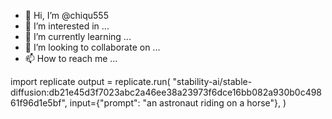 - 👋 Hi, I’m @chiqu555
- 👀 I’m interested in ...
- 🌱 I’m currently learning ...
- 💞️ I’m looking to collaborate on ...
- 📫 How to reach me ...

<!---
chiqu555/chiqu555 is a ✨ special ✨ repository because its `README.md` (this file) appears on your GitHub profile.
You can click the Preview link to take a look at your changes.
--->

import replicate
output = replicate.run(
    "stability-ai/stable-diffusion:db21e45d3f7023abc2a46ee38a23973f6dce16bb082a930b0c49861f96d1e5bf",
    input={"prompt": "an astronaut riding on a horse"},
)
